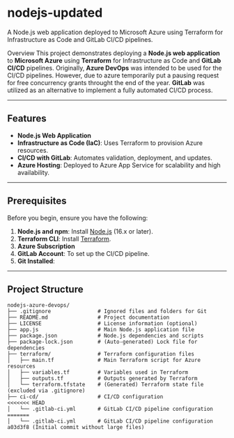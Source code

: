 
# nodejs-updated
A Node.js web application deployed to Microsoft Azure using Terraform for Infrastructure as Code and GitLab CI/CD pipelines.

Overview
This project demonstrates deploying a **Node.js web application** to **Microsoft Azure** using **Terraform** for Infrastructure as Code and **GitLab CI/CD** pipelines. Originally, **Azure DevOps** was intended to be used for the CI/CD pipelines. However, due to azure temporarily put a pausing request for free concurrency grants throught the end of the year. **GitLab** was utilized as an alternative to implement a fully automated CI/CD process.

---

## Features
- **Node.js Web Application**
- **Infrastructure as Code (IaC)**: Uses Terraform to provision Azure resources.
- **CI/CD with GitLab**: Automates validation, deployment, and updates.
- **Azure Hosting**: Deployed to Azure App Service for scalability and high availability.

---

## Prerequisites
Before you begin, ensure you have the following:
1. **Node.js and npm**: Install [Node.js](https://nodejs.org/) (16.x or later).
2. **Terraform CLI**: Install [Terraform](https://www.terraform.io/downloads.html).
3. **Azure Subscription**
4. **GitLab Account**: To set up the CI/CD pipeline.
5. **Git Installed**: 

---

## Project Structure
```plaintext
nodejs-azure-devops/
├── .gitignore               # Ignored files and folders for Git
├── README.md                # Project documentation
├── LICENSE                  # License information (optional)
├── app.js                   # Main Node.js application file
├── package.json             # Node.js dependencies and scripts
├── package-lock.json        # (Auto-generated) Lock file for dependencies
├── terraform/               # Terraform configuration files
│   ├── main.tf              # Main Terraform script for Azure resources
│   ├── variables.tf         # Variables used in Terraform
│   ├── outputs.tf           # Outputs generated by Terraform
│   └── terraform.tfstate    # (Generated) Terraform state file (excluded via .gitignore)
├── ci-cd/                   # CI/CD configuration
<<<<<<< HEAD
│   └── .gitlab-ci.yml       # GitLab CI/CD pipeline configuration
=======
│   └── .gitlab-ci.yml       # GitLab CI/CD pipeline configuration
a03d3f8 (Initial commit without large files)
